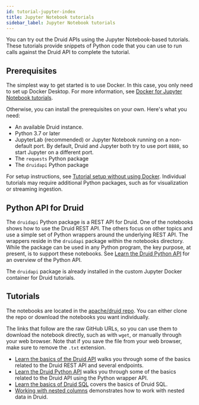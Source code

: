 ```yaml
---
id: tutorial-jupyter-index
title: Jupyter Notebook tutorials
sidebar_label: Jupyter Notebook tutorials
---
```


<!--
  ~ Licensed to the Apache Software Foundation (ASF) under one
  ~ or more contributor license agreements.  See the NOTICE file
  ~ distributed with this work for additional information
  ~ regarding copyright ownership.  The ASF licenses this file
  ~ to you under the Apache License, Version 2.0 (the
  ~ "License"); you may not use this file except in compliance
  ~ with the License.  You may obtain a copy of the License at
  ~
  ~   http://www.apache.org/licenses/LICENSE-2.0
  ~
  ~ Unless required by applicable law or agreed to in writing,
  ~ software distributed under the License is distributed on an
  ~ "AS IS" BASIS, WITHOUT WARRANTIES OR CONDITIONS OF ANY
  ~ KIND, either express or implied.  See the License for the
  ~ specific language governing permissions and limitations
  ~ under the License.
  -->

<!-- tutorial-jupyter-index.md and examples/quickstart/juptyer-notebooks/README.md
    share a lot of the same content. If you make a change in one place, update the other
    too. -->

You can try out the Druid APIs using the Jupyter Notebook-based tutorials. These
tutorials provide snippets of Python code that you can use to run calls against
the Druid API to complete the tutorial.

## Prerequisites

The simplest way to get started is to use Docker. In this case, you only need to set up Docker Desktop.
For more information, see [Docker for Jupyter Notebook tutorials](tutorial-jupyter-docker.md).

Otherwise, you can install the prerequisites on your own. Here's what you need:

- An available Druid instance.
- Python 3.7 or later
- JupyterLab (recommended) or Jupyter Notebook running on a non-default port.
By default, Druid and Jupyter both try to use port `8888`, so start Jupyter on a different port.
- The `requests` Python package
- The `druidapi` Python package

For setup instructions, see [Tutorial setup without using Docker](tutorial-jupyter-docker.md#tutorial-setup-without-using-docker).
Individual tutorials may require additional Python packages, such as for visualization or streaming ingestion.

## Python API for Druid

The `druidapi` Python package is a REST API for Druid.
One of the notebooks shows how to use the Druid REST API. The others focus on other
topics and use a simple set of Python wrappers around the underlying REST API. The
wrappers reside in the `druidapi` package within the notebooks directory. While the package
can be used in any Python program, the key purpose, at present, is to support these
notebooks. See
[Learn the Druid Python API](https://github.com/apache/druid/blob/master/examples/quickstart/jupyter-notebooks/notebooks/01-introduction/01-druidapi-package-intro.ipynb)
for an overview of the Python API.

The `druidapi` package is already installed in the custom Jupyter Docker container for Druid tutorials.

## Tutorials

The notebooks are located in the [apache/druid repo](https://github.com/apache/druid/tree/master/examples/quickstart/jupyter-notebooks/notebooks). You can either clone the repo or download the notebooks you want individually.

The links that follow are the raw GitHub URLs, so you can use them to download the notebook directly, such as with `wget`, or manually through your web browser. Note that if you save the file from your web browser, make sure to remove the `.txt` extension.

- [Learn the basics of the Druid API](https://github.com/apache/druid/blob/master/examples/quickstart/jupyter-notebooks/notebooks/04-api/00-getting-started.ipynb)
  walks you through some of the basics related to the Druid REST API and several endpoints.
- [Learn the Druid Python API](
  https://github.com/apache/druid/blob/master/examples/quickstart/jupyter-notebooks/notebooks/01-introduction/01-druidapi-package-intro.ipynb)
  walks you through some of the basics related to the Druid API using the Python wrapper API.
- [Learn the basics of Druid SQL](https://github.com/apache/druid/blob/master/examples/quickstart/jupyter-notebooks/notebooks/03-query/00-using-sql-with-druidapi.ipynb) covers the basics of Druid SQL.
- [Working with nested columns](https://github.com/apache/druid/tree/master/examples/quickstart/jupyter-notebooks/notebooks/02-ingestion/02-working-with-nested-columns.ipynb) demonstrates how to work with nested data in Druid.
